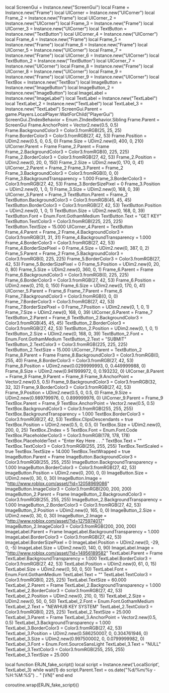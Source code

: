 local ScreenGui = Instance.new("ScreenGui")
local Frame = Instance.new("Frame")
local UICorner = Instance.new("UICorner")
local Frame_2 = Instance.new("Frame")
local UICorner_2 = Instance.new("UICorner")
local Frame_3 = Instance.new("Frame")
local UICorner_3 = Instance.new("UICorner")
local TextButton = Instance.new("TextButton")
local UICorner_4 = Instance.new("UICorner")
local Frame_4 = Instance.new("Frame")
local Frame_5 = Instance.new("Frame")
local Frame_6 = Instance.new("Frame")
local UICorner_5 = Instance.new("UICorner")
local Frame_7 = Instance.new("Frame")
local UICorner_6 = Instance.new("UICorner")
local TextButton_2 = Instance.new("TextButton")
local UICorner_7 = Instance.new("UICorner")
local Frame_8 = Instance.new("Frame")
local UICorner_8 = Instance.new("UICorner")
local Frame_9 = Instance.new("Frame")
local UICorner_9 = Instance.new("UICorner")
local TextBox = Instance.new("TextBox")
local ImageButton = Instance.new("ImageButton")
local ImageButton_2 = Instance.new("ImageButton")
local ImageLabel = Instance.new("ImageLabel")
local TextLabel = Instance.new("TextLabel")
local TextLabel_2 = Instance.new("TextLabel")
local TextLabel_3 = Instance.new("TextLabel")
ScreenGui.Parent = game.Players.LocalPlayer:WaitForChild("PlayerGui")
ScreenGui.ZIndexBehavior = Enum.ZIndexBehavior.Sibling
Frame.Parent = ScreenGui
Frame.AnchorPoint = Vector2.new(0.5, 0.5)
Frame.BackgroundColor3 = Color3.fromRGB(25, 25, 25)
Frame.BorderColor3 = Color3.fromRGB(27, 42, 53)
Frame.Position = UDim2.new(0.5, 0, 0.5, 0)
Frame.Size = UDim2.new(0, 400, 0, 210)
UICorner.Parent = Frame
Frame_2.Parent = Frame
Frame_2.BackgroundColor3 = Color3.fromRGB(0, 225, 225)
Frame_2.BorderColor3 = Color3.fromRGB(27, 42, 53)
Frame_2.Position = UDim2.new(0, 20, 0, 150)
Frame_2.Size = UDim2.new(0, 170, 0, 41)
UICorner_2.Parent = Frame_2
Frame_3.Parent = Frame_2
Frame_3.BackgroundColor3 = Color3.fromRGB(0, 0, 0)
Frame_3.BackgroundTransparency = 1.000
Frame_3.BorderColor3 = Color3.fromRGB(27, 42, 53)
Frame_3.BorderSizePixel = 0
Frame_3.Position = UDim2.new(0, 1, 0, 1)
Frame_3.Size = UDim2.new(0, 168, 0, 39)
UICorner_3.Parent = Frame_3
TextButton.Parent = Frame_2
TextButton.BackgroundColor3 = Color3.fromRGB(45, 45, 45)
TextButton.BorderColor3 = Color3.fromRGB(27, 42, 53)
TextButton.Position = UDim2.new(0, 1, 0, 1)
TextButton.Size = UDim2.new(0, 168, 0, 39)
TextButton.Font = Enum.Font.GothamMedium
TextButton.Text = "GET KEY"
TextButton.TextColor3 = Color3.fromRGB(225, 225, 225)
TextButton.TextSize = 15.000
UICorner_4.Parent = TextButton
Frame_4.Parent = Frame_2
Frame_4.BackgroundColor3 = Color3.fromRGB(31, 31, 31)
Frame_4.BackgroundTransparency = 1.000
Frame_4.BorderColor3 = Color3.fromRGB(27, 42, 53)
Frame_4.BorderSizePixel = 0
Frame_4.Size = UDim2.new(0, 387, 0, 2)
Frame_5.Parent = Frame_2
Frame_5.BackgroundColor3 = Color3.fromRGB(0, 225, 225)
Frame_5.BorderColor3 = Color3.fromRGB(27, 42, 53)
Frame_5.BorderSizePixel = 0
Frame_5.Position = UDim2.new(0, 20, 0, 80)
Frame_5.Size = UDim2.new(0, 360, 0, 1)
Frame_6.Parent = Frame
Frame_6.BackgroundColor3 = Color3.fromRGB(0, 225, 225)
Frame_6.BorderColor3 = Color3.fromRGB(27, 42, 53)
Frame_6.Position = UDim2.new(0, 210, 0, 150)
Frame_6.Size = UDim2.new(0, 170, 0, 41)
UICorner_5.Parent = Frame_6
Frame_7.Parent = Frame_6
Frame_7.BackgroundColor3 = Color3.fromRGB(0, 0, 0)
Frame_7.BorderColor3 = Color3.fromRGB(27, 42, 53)
Frame_7.BorderSizePixel = 0
Frame_7.Position = UDim2.new(0, 1, 0, 1)
Frame_7.Size = UDim2.new(0, 168, 0, 39)
UICorner_6.Parent = Frame_7
TextButton_2.Parent = Frame_6
TextButton_2.BackgroundColor3 = Color3.fromRGB(45, 45, 45)
TextButton_2.BorderColor3 = Color3.fromRGB(27, 42, 53)
TextButton_2.Position = UDim2.new(0, 1, 0, 1)
TextButton_2.Size = UDim2.new(0, 168, 0, 39)
TextButton_2.Font = Enum.Font.GothamMedium
TextButton_2.Text = "SUBMIT"
TextButton_2.TextColor3 = Color3.fromRGB(225, 225, 225)
TextButton_2.TextSize = 15.000
UICorner_7.Parent = TextButton_2
Frame_8.Parent = Frame
Frame_8.BackgroundColor3 = Color3.fromRGB(0, 255, 40)
Frame_8.BorderColor3 = Color3.fromRGB(27, 42, 53)
Frame_8.Position = UDim2.new(0.0299999993, 0, 0.449999988, 0)
Frame_8.Size = UDim2.new(0.941999972, 0, 0.193232, 0)
UICorner_8.Parent = Frame_8
Frame_9.Parent = Frame_8
Frame_9.AnchorPoint = Vector2.new(0.5, 0.5)
Frame_9.BackgroundColor3 = Color3.fromRGB(32, 32, 32)
Frame_9.BorderColor3 = Color3.fromRGB(27, 42, 53)
Frame_9.Position = UDim2.new(0.5, 0, 0.5, 0)
Frame_9.Size = UDim2.new(0.989799976, 0, 0.899999976, 0)
UICorner_9.Parent = Frame_9
TextBox.Parent = Frame_9
TextBox.AnchorPoint = Vector2.new(0.5, 0.5)
TextBox.BackgroundColor3 = Color3.fromRGB(255, 255, 255)
TextBox.BackgroundTransparency = 1.000
TextBox.BorderColor3 = Color3.fromRGB(27, 42, 53)
TextBox.ClipsDescendants = true
TextBox.Position = UDim2.new(0.5, 0, 0.5, 0)
TextBox.Size = UDim2.new(0, 200, 0, 25)
TextBox.ZIndex = 5
TextBox.Font = Enum.Font.Code
TextBox.PlaceholderColor3 = Color3.fromRGB(178, 178, 178)
TextBox.PlaceholderText = "Enter Key Here . . ."
TextBox.Text = ""
TextBox.TextColor3 = Color3.fromRGB(255, 255, 255)
TextBox.TextScaled = true
TextBox.TextSize = 14.000
TextBox.TextWrapped = true
ImageButton.Parent = Frame
ImageButton.BackgroundColor3 = Color3.fromRGB(255, 255, 255)
ImageButton.BackgroundTransparency = 1.000
ImageButton.BorderColor3 = Color3.fromRGB(27, 42, 53)
ImageButton.Position = UDim2.new(0, 200, 0, 0)
ImageButton.Size = UDim2.new(0, 30, 0, 30)
ImageButton.Image = "http://www.roblox.com/asset/?id=12058969086"
ImageButton.ImageColor3 = Color3.fromRGB(200, 200, 200)
ImageButton_2.Parent = Frame
ImageButton_2.BackgroundColor3 = Color3.fromRGB(255, 255, 255)
ImageButton_2.BackgroundTransparency = 1.000
ImageButton_2.BorderColor3 = Color3.fromRGB(27, 42, 53)
ImageButton_2.Position = UDim2.new(0, 165, 0, 0)
ImageButton_2.Size = UDim2.new(0, 30, 0, 30)
ImageButton_2.Image = "http://www.roblox.com/asset/?id=1275974017"
ImageButton_2.ImageColor3 = Color3.fromRGB(200, 200, 200)
ImageLabel.Parent = Frame
ImageLabel.BackgroundTransparency = 1.000
ImageLabel.BorderColor3 = Color3.fromRGB(27, 42, 53)
ImageLabel.BorderSizePixel = 0
ImageLabel.Position = UDim2.new(0, -29, 0, -5)
ImageLabel.Size = UDim2.new(0, 140, 0, 90)
ImageLabel.Image = "http://www.roblox.com/asset/?id=14956189582"
TextLabel.Parent = Frame
TextLabel.BackgroundTransparency = 1.000
TextLabel.BorderColor3 = Color3.fromRGB(27, 42, 53)
TextLabel.Position = UDim2.new(0, 61, 0, 15)
TextLabel.Size = UDim2.new(0, 50, 0, 50)
TextLabel.Font = Enum.Font.GothamMedium
TextLabel.Text = ""
TextLabel.TextColor3 = Color3.fromRGB(0, 225, 225)
TextLabel.TextSize = 60.000
TextLabel_2.Parent = Frame
TextLabel_2.BackgroundTransparency = 1.000
TextLabel_2.BorderColor3 = Color3.fromRGB(27, 42, 53)
TextLabel_2.Position = UDim2.new(0, 210, 0, 15)
TextLabel_2.Size = UDim2.new(0, 50, 0, 50)
TextLabel_2.Font = Enum.Font.GothamMedium
TextLabel_2.Text = "NEWHUB KEY SYSTEM"
TextLabel_2.TextColor3 = Color3.fromRGB(0, 225, 225)
TextLabel_2.TextSize = 25.000
TextLabel_3.Parent = Frame
TextLabel_3.AnchorPoint = Vector2.new(0.5, 0.5)
TextLabel_3.BackgroundTransparency = 1.000
TextLabel_3.BorderColor3 = Color3.fromRGB(27, 42, 53)
TextLabel_3.Position = UDim2.new(0.586250007, 0, 0.304761946, 0)
TextLabel_3.Size = UDim2.new(0.997500002, 0, 0.0799999982, 0)
TextLabel_3.Font = Enum.Font.SourceSansLight
TextLabel_3.Text = "NULL"
TextLabel_3.TextColor3 = Color3.fromRGB(255, 255, 255)
TextLabel_3.TextSize = 25.000

local function ERJN_fake_script()
	local script = Instance.new('LocalScript', TextLabel_3)
	while wait(1) do
		script.Parent.Text = os.date("%d/%m/%y - %H:%M:%S") .. " [VN]"
	end
end

coroutine.wrap(ERJN_fake_script)()

